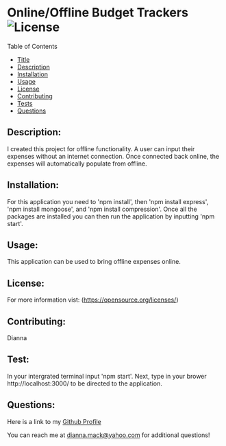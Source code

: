 # Online/Offline Budget Trackers ![License](https://img.shields.io/badge/License--yellow.svg)

  Table of Contents

  - [Title](#title)
  - [Description](#description)
  - [Installation](#installation)
  - [Usage](#usage)
  - [License](#license)
  - [Contributing](#contribution)
  - [Tests](#test)
  - [Questions](#questions)

  ## Description:
  I created this project for offline functionality. A user can input their expenses without an internet connection. Once connected back online, the expenses will automatically populate from offline.

  ## Installation:
  For this application you need to 'npm install', then 'npm install express', 'npm install mongoose', and 'npm install compression'. Once all the packages are installed you can then run the application by inputting 'npm start'.

  ## Usage:
  This application can be used to bring offline expenses online.
  
  ## License:

  For more information vist: (https://opensource.org/licenses/)

  ## Contributing:
  Dianna

  ## Test:
  In your intergrated terminal input 'npm start'. Next, type in your brower http://localhost:3000/ to be directed to the application.

  ## Questions:

  Here is a link to my [Github Profile](https://github.com/dmack095-07)

  You can reach me at dianna.mack@yahoo.com for additional questions!